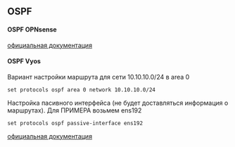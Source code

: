 ## OSPF

#### OSPF OPNsense

[официальная документация](https://docs.opnsense.org/manual/how-tos/dynamicrouting_ospf.html)

#### OSPF Vyos

Вариант настройки маршрута для сети 10.10.10.0/24 в area 0
```
set protocols ospf area 0 network 10.10.10.0/24
```

Настройка пасивного интерфейса (не будет доставляться информация о маршрутах). Для ПРИМЕРА возьмем ens192
```
set protocols ospf passive-interface ens192
```
[официальная документация](https://docs.vyos.io/en/equuleus/configuration/protocols/ospf.html)